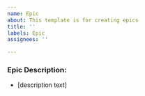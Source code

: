 ```yaml
---
name: Epic
about: This template is for creating epics
title: ''
labels: Epic
assignees: ''

---
```


### Epic Description:
  - [description text]
